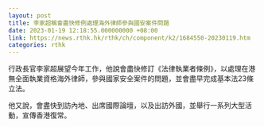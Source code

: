 ```yaml
---
layout: post
title: 李家超稱會盡快修例處理海外律師參與國安案件問題
date: 2023-01-19 12:18:55.000000000 +08:00
link: https://news.rthk.hk/rthk/ch/component/k2/1684550-20230119.htm
categories: rthk
---
```


行政長官李家超展望今年工作，他說會盡快修訂《法律執業者條例》，以處理在港無全面執業資格海外律師，參與國家安全案件的問題，並會盡早完成基本法23條立法。

他又說，會盡快到訪內地、出席國際論壇，以及出訪外國，並舉行一系列大型活動，宣傳香港復常。
